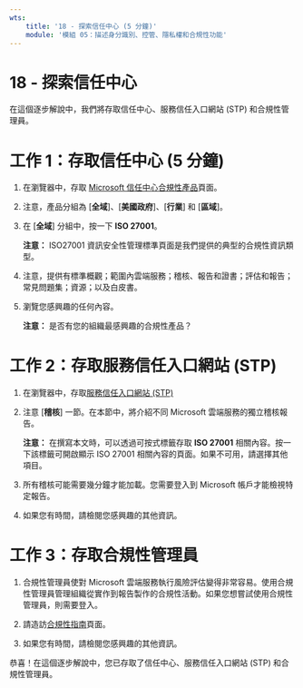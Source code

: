 ```yaml
---
wts:
    title: '18 - 探索信任中心 (5 分鐘)'
    module: '模組 05：描述身分識別、控管、隱私權和合規性功能'
---
```

# 18 - 探索信任中心

在這個逐步解說中，我們將存取信任中心、服務信任入口網站 (STP) 和合規性管理員。

# 工作 1：存取信任中心 (5 分鐘)

1. 在瀏覽器中，存取 [Microsoft 信任中心合規性產品](https://docs.microsoft.com/zh-tw/microsoft-365/compliance/offering-home)頁面。

2. 注意，產品分組為 [**全域**]、[**美國政府**]、[**行業**] 和 [**區域**]。

3. 在 [**全域**] 分組中，按一下 **ISO 27001**。 

    **注意：** ISO27001 資訊安全性管理標準頁面是我們提供的典型的合規性資訊類型。

4. 注意，提供有標準概觀；範圍內雲端服務；稽核、報告和證書；評估和報告；常見問題集；資源；以及白皮書。 

5. 瀏覽您感興趣的任何內容。 

    **注意：** 是否有您的組織最感興趣的合規性產品？

# 工作 2：存取服務信任入口網站 (STP)

1. 在瀏覽器中，存取[服務信任入口網站 (STP)](https://servicetrust.microsoft.com)

2. 注意 [**稽核**] 一節。在本節中，將介紹不同 Microsoft 雲端服務的獨立稽核報告。

    **注意：** 在撰寫本文時，可以透過可按式標籤存取 **ISO 27001** 相關內容。按一下該標籤可開啟顯示 ISO 27001 相關內容的頁面。如果不可用，請選擇其他項目。 

3. 所有稽核可能需要幾分鐘才能加載。您需要登入到 Microsoft 帳戶才能檢視特定報告。

4. 如果您有時間，請檢閱您感興趣的其他資訊。 

# 工作 3：存取合規性管理員

1. 合規性管理員使對 Microsoft 雲端服務執行風險評估變得非常容易。使用合規性管理員管理組織從實作到報告製作的合規性活動。如果您想嘗試使用合規性管理員，則需要登入。

2. 請造訪[合規性指南](https://servicetrust.microsoft.com/Documents/TrustDocuments)頁面。 

3. 如果您有時間，請檢閱您感興趣的其他資訊。 

恭喜！在這個逐步解說中，您已存取了信任中心、服務信任入口網站 (STP) 和合規性管理員。

